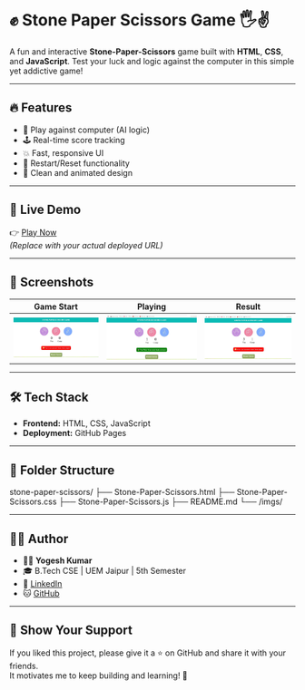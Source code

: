 # ✊ Stone Paper Scissors Game 🖐️✌️

A fun and interactive **Stone-Paper-Scissors** game built with **HTML**, **CSS**, and **JavaScript**. Test your luck and logic against the computer in this simple yet addictive game!

---

## 🔥 Features

- 🧠 Play against computer (AI logic)
- 🕹️ Real-time score tracking
- 💥 Fast, responsive UI
- 🔁 Restart/Reset functionality
- 🎨 Clean and animated design

---

## 🚀 Live Demo

👉 [Play Now](https://github.com/Yogesh-Kumar-33/MINI-PROJECT/tree/main/STONE-PAPER-SCISSORS)  
_(Replace with your actual deployed URL)_

---

## 📸 Screenshots

| Game Start | Playing | Result |
|------------|---------|--------|
| ![Start](./STONE-PAPER-SCISSORS/Game_SS/reset.jpg) | ![Playing](./STONE-PAPER-SCISSORS/Game_SS/win.jpg) | ![Result](./STONE-PAPER-SCISSORS/Game_SS/loss.jpg) | ![Result](./STONE-PAPER-SCISSORS/Game_SS/Draw.jpg)

---

## 🛠️ Tech Stack

- **Frontend:** HTML, CSS, JavaScript
- **Deployment:** GitHub Pages

---

## 📂 Folder Structure

stone-paper-scissors/
├── Stone-Paper-Scissors.html
├── Stone-Paper-Scissors.css
├── Stone-Paper-Scissors.js
├── README.md
└── /imgs/


---

## 🧑‍💻 Author

- 👨‍💻 **Yogesh Kumar**
- 🎓 B.Tech CSE | UEM Jaipur | 5th Semester
- 🔗 [LinkedIn](https://www.linkedin.com/in/yogesh-kumar-2223b42a2/?trk=public-profile-join-page)
- 🐱 [GitHub](https://github.com/Yogesh-Kumar-33/MINI-PROJECT)

---

## 🌟 Show Your Support

If you liked this project, please give it a ⭐ on GitHub and share it with your friends.  
It motivates me to keep building and learning! 🙌
